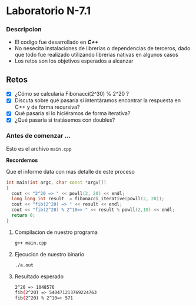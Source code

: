 # Laboratorio N-7.1

### Descripcion

- El codigo fue desarrollado en ***C++***
- No nesecita instalaciones de librerias o dependencias de terceros, dado que todo fue realizado utilizando librerias nativas en algunos  casos
- Los retos son los objetivos esperados a alcanzar

## Retos

- [x]  ¿Cómo se calcularía Fibonacci(2^30) % 2^20 ?
- [x]  Discuta sobre qué pasaría si intentáramos encontrar la respuesta en C++ y de forma recursiva?
- [x]  Qué pasaría si lo hiciéramos de forma iterativa?
- [x]  ¿Qué pasaría si tratásemos con doubles?

### **Antes de comenzar ...**

Esto es el archivo `main.cpp`

**Recordemos**

Que el informe data con mas detalle de este proceso

```cpp
int main(int argc, char const *argv[])
{
  cout << "2^20 => " << powll(2, 20) << endl;
  long long int result  = fibonacci_iterative(powll(2, 20));
  cout << "fib(2^20) => " << result << endl;
  cout << "fib(2^20) % 2^10=> " << result % powll(2,10) << endl;
  return 0;
}
```

1. Compilacion de nuestro programa

    ```bash
    g++ main.cpp
    ```

2. Ejecucion de nuestro binario

    ```bash
    ./a.out 
    ```

3. Resultado esperado

    ```bash
    2^20 => 1048576
    fib(2^20) => 540471213769224763
    fib(2^20) % 2^10=> 571
    ```